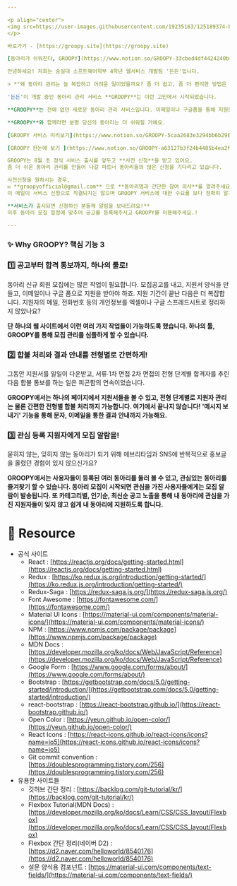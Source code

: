 ```yaml
---

<p align="center">
<img src=https://user-images.githubusercontent.com/19235163/125189374-bd98f800-e272-11eb-8273-a23e4e1ea2bb.png width="30%"/>
</p>

바로가기 - [https://groopy.site](https://groopy.site)

[동아리가 쉬워진다, GROOPY](https://www.notion.so/GROOPY-33cbed4df4424240bda1318a787809fb)

안녕하세요! 저희는 숭실대 소프트웨어학부 4학년 웹서비스 개발팀 '든든'입니다.

> *"왜 동아리 관리는 늘 복잡하고 어려운 일이었을까요? 좀 더 쉽고, 좀 더 편리한 방법은 없는 걸까요?"*

'든든'이 개발 중인 동아리 관리 서비스 **GROOPY**는 이런 고민에서 시작되었습니다. 

**GROOPY**는 전에 없던 새로운 동아리 관리 서비스입니다. 이메일이나 구글폼을 통해 지원을 받고, 지원자 정보를 저장하고, 메일이나 문자 메시지를 통해 개별적으로 합격 여부를 통보하는 **복잡한 절차를 '하나의 웹'에서 가능하게 했습니다.**

**GROOPY**와 함께라면 분명 당신의 동아리는 더 쉬워질 거예요.

[GROOPY 서비스 미리보기](https://www.notion.so/GROOPY-5caa2683e3294bb6b2961832f0646f19)

[GROOPY 한눈에 보기 ](https://www.notion.so/GROOPY-a63127b3f24b4485b4ea2fb575f38a4d)

GROOPY는 8월 초 정식 서비스 출시를 앞두고 **사전 신청**을 받고 있어요. 
좀 더 쉬운 동아리 관리를 만들어 나갈 파트너 동아리들의 많은 신청을 기다리고 있습니다.

사전신청을 원하시는 경우, 
✉️ **groopyofficial@gmail.com** 으로 **동아리명과 간단한 참여 의사**를 알려주세요. 
이 메일이 서비스 신청으로 직결되지는 않으며 GROOPY 서비스에 대한 수요를 보다 정확히 알기 위함입니다.

**서비스가 출시되면 신청하신 분들께 알림을 보내드려요!** 
이후 동아리 모집 일정에 맞추어 공고를 등록해주시고 GROOPY를 이용해주세요.!

---
```


### ✨ **Why GROOPY? 핵심 기능 3**

### 1️⃣ 공고부터 합격 통보까지, 하나의 툴로!

동아리 신규 회원 모집에는 많은 작업이 필요합니다. 모집공고를 내고, 지원서 양식을 만들고, 이메일이나 구글 폼으로 지원을 받아야 하죠. 지원 기간이 끝난 다음은 더 복잡합니다. 지원자의 메일, 전화번호 등의 개인정보를 엑셀이나 구글 스프레드시트로 정리하지 않았나요?

**단 하나의 웹 사이트에서 이런 여러 가지 작업들이 가능하도록 했습니다. 하나의 툴, GROOPY를 통해 모집 관리를 심플하게 할 수 있습니다.** 

### 2️⃣ 합불 처리와 결과 안내를 **전형별로 간편하게!**

그동안 지원서를 일일이 다운받고, 서류∙1차 면접∙2차 면접의 전형 단계별 합격자를 추린 다음 합불 통보를 하는 일은 피곤함의 연속이었습니다.

**GROOPY에서는 하나의 페이지에서 지원서들을 볼 수 있고, 전형 단계별로 지원자 관리는 물론 간편한 전형별 합불 처리까지 가능합니다. 여기에서 끝나지 않습니다! '메시지 보내기' 기능을 통해 문자, 이메일을 통한 결과 안내까지 가능해요.**

### 3️⃣ 관심 등록 지원자에게 모집 알람을!

묻히지 않는, 잊히지 않는 동아리가 되기 위해 에브리타임과 SNS에 반복적으로 홍보글을 올렸던 경험이 있지 않으신가요? 

**GROOPY에서는 사용자들이 등록된 여러 동아리를 둘러 볼 수 있고, 관심있는 동아리를 즐겨찾기 할 수 있습니다. 동아리 모집이 시작되면 관심을 가진 사용자들에게는 모집 알람이 발송됩니다. 또 카테고리별, 인기순, 최신순 공고 노출을 통해 내 동아리에 관심을 가진 지원자들이 잊지 않고 쉽게 내 동아리에 지원하도록 합니다.**





# 🔖 Resource

- 공식 사이트
  - React : [https://reactjs.org/docs/getting-started.html](https://reactjs.org/docs/getting-started.html)
  - Redux : [https://ko.redux.js.org/introduction/getting-started/](https://ko.redux.js.org/introduction/getting-started/)
  - Redux-Saga : [https://redux-saga.js.org/](https://redux-saga.js.org/)
  - Font Awesome : [https://fontawesome.com/](https://fontawesome.com/)
  - Material UI Icons : [https://material-ui.com/components/material-icons/](https://material-ui.com/components/material-icons/)
  - NPM : [https://www.npmjs.com/package/package](https://www.npmjs.com/package/package)
  - MDN Docs : [https://developer.mozilla.org/ko/docs/Web/JavaScript/Reference](https://developer.mozilla.org/ko/docs/Web/JavaScript/Reference)
  - Google Form : [https://www.google.com/forms/about/](https://www.google.com/forms/about/)
  - Bootstrap : [https://getbootstrap.com/docs/5.0/getting-started/introduction/](https://getbootstrap.com/docs/5.0/getting-started/introduction/)
  - react-bootstrap : [https://react-bootstrap.github.io/](https://react-bootstrap.github.io/)
  - Open Color : [https://yeun.github.io/open-color/](https://yeun.github.io/open-color/)
  - React Icons : [https://react-icons.github.io/react-icons/icons?name=io5](https://react-icons.github.io/react-icons/icons?name=io5)
  - Git commit convention : [https://doublesprogramming.tistory.com/256](https://doublesprogramming.tistory.com/256)
- 유용한 사이트들
  - 깃허브 간단 정리 : [https://backlog.com/git-tutorial/kr/](https://backlog.com/git-tutorial/kr/)
  - Flexbox Tutorial(MDN Docs) : [https://developer.mozilla.org/ko/docs/Learn/CSS/CSS_layout/Flexbox](https://developer.mozilla.org/ko/docs/Learn/CSS/CSS_layout/Flexbox)
  - Flexbox 간단 정리(네이버 D2) : [https://d2.naver.com/helloworld/8540176](https://d2.naver.com/helloworld/8540176)
  - 설문 양식용 컴포넌트 : [https://material-ui.com/components/text-fields/](https://material-ui.com/components/text-fields/)
